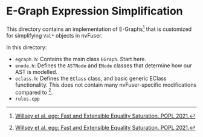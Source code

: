# E-Graph Expression Simplification

This directory contains an implementation of E-Graphs[^1] that is customized
for simplifying `Val*` objects in nvFuser.

In this directory:
- `egraph.h`: Contains the main class `EGraph`. Start here.
- `enode.h`: Defines the `ASTNode` and `ENode` classes that determine how our AST is modelled.
- `eclass.h`: Defines the `EClass` class, and basic generic EClass functionality. This does not contain many nvFuser-specific modifications compared to [^1].
- `rules.cpp`


[^1]: [Willsey et al. egg: Fast and Extensible Equality Saturation. POPL 2021.](https://doi.org/10.5281/zenodo.4072013)

